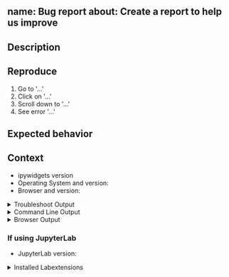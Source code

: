 name: Bug report
about: Create a report to help us improve
---

<!--
Welcome! Before creating a new issue please search for relevant issues and recreate the issue in a fresh environment:

1. conda create -n ipywidgets-test --override-channels --strict-channel-priority -c conda-forge -c anaconda jupyterlab nodejs=12
2. conda activate ipywidgets-test
3. pip install --upgrade ipywidgets
# If using jupyterlab
4. jupyter labextension install @jupyter-widgets/jupyterlab-manager
-->

## Description

<!--Describe the bug clearly and concisely. Include screenshots/gifs if possible-->

## Reproduce

<!--Describe step-by-step instructions to reproduce the behavior-->

1. Go to '...'
2. Click on '...'
3. Scroll down to '...'
4. See error '...'

<!--Describe how you diagnosed the issue. See the guidelines at
 https://jupyterlab.readthedocs.io/en/latest/getting_started/issue.html -->

## Expected behavior

<!--Describe what you expected to happen-->

## Context

<!--Complete the following for context, and add any other relevant context-->

- ipywidgets version <!-- import ipywidgets; print(ipywidgets.__version__)-->
- Operating System and version:
- Browser and version:

<details><summary>Troubleshoot Output</summary>
<pre>
Paste the output from running `jupyter troubleshoot` from the command line here.
You may want to sanitize the paths in the output.
</pre>
</details>

<details><summary>Command Line Output</summary>
<pre>
Paste the output from your command line running `jupyter lab` (or `jupyter notebook` if you use notebook) here, use `--debug` if possible.
</pre>
</details>

<details><summary>Browser Output</summary>
<pre>
Paste the output from your browser Javascript console here.
</pre>
</details>

### If using JupyterLab
- JupyterLab version:

<details><summary>Installed Labextensions</summary>
<pre>
Paste the output from your command line running `jupyter labextension list`.
</pre>
</details>